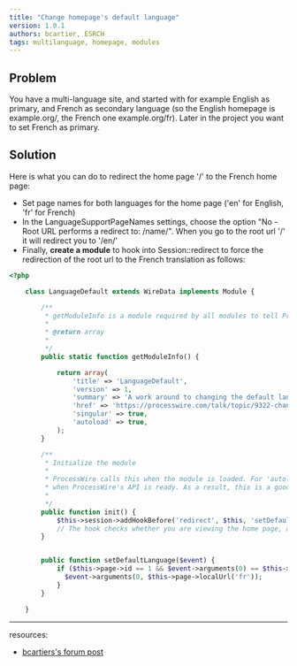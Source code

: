 ```yaml
---
title: "Change homepage's default language"
version: 1.0.1
authors: bcartier, ESRCH
tags: multilanguage, homepage, modules
---
```


## Problem

You have a multi-language site, and started with for example English as primary, and French as secondary language (so the English homepage is example.org/, the French one example.org/fr). Later in the project you want to set French as primary.

## Solution

Here is what you can do to redirect the home page '/' to the French home page:

-   Set page names for both languages for the home page ('en' for English, 'fr' for French)
-   In the LanguageSupportPageNames settings, choose the option "No - Root URL performs a redirect to: /name/". When you go to the root url '/' it will redirect you to '/en/'
-   Finally, **create a module** to hook into Session::redirect to force the redirection of the root url to the French translation as follows:

```php
<?php

	class LanguageDefault extends WireData implements Module {

		/**
		 * getModuleInfo is a module required by all modules to tell ProcessWire about them
		 *
		 * @return array
		 *
		 */
		public static function getModuleInfo() {

			return array(
				'title' => 'LanguageDefault',
				'version' => 1,
				'summary' => 'A work around to changing the default language.',
				'href' => 'https://processwire.com/talk/topic/9322-change-default-language-for-homepage/?p=89717',
				'singular' => true,
				'autoload' => true,
			);
		}

		/**
		 * Initialize the module
		 *
		 * ProcessWire calls this when the module is loaded. For 'autoload' modules, this will be called
		 * when ProcessWire's API is ready. As a result, this is a good place to attach hooks.
		 *
		 */
		public function init() {
			$this->session->addHookBefore('redirect', $this, 'setDefaultLanguage');
			// The hook checks whether you are viewing the home page, and whether you are redirecting to the English url, and if so, it changes the url to the French url
		}


		public function setDefaultLanguage($event) {
			if ($this->page->id == 1 && $event->arguments(0) == $this->page->localUrl('default')) {
		      $event->arguments(0, $this->page->localUrl('fr'));
		    }
		}

	}
```

---

resources:

-   [bcartiers's forum post](https://processwire.com/talk/topic/9322-change-default-language-for-homepage/#entry89925)
